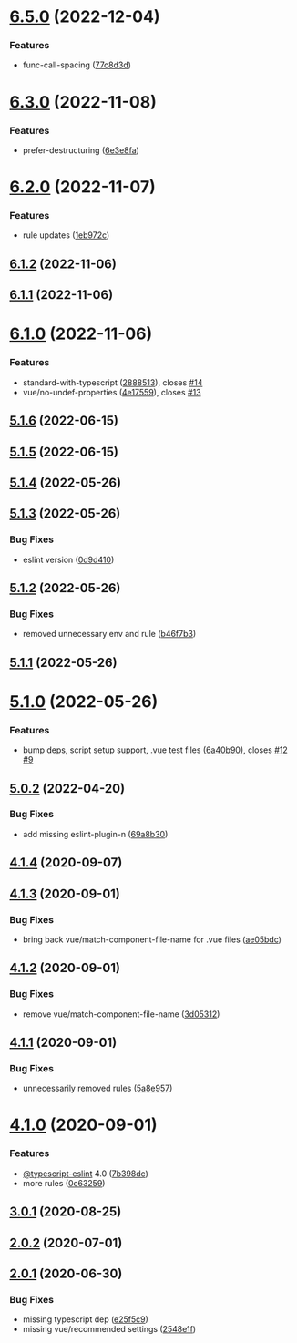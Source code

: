 # [6.5.0](https://github.com/jacekkarczmarczyk/eslint-config-jkarczm/compare/v6.4.0...v6.5.0) (2022-12-04)


### Features

* func-call-spacing ([77c8d3d](https://github.com/jacekkarczmarczyk/eslint-config-jkarczm/commit/77c8d3de721cc819412f5c0ab01f500e32fa6757))



# [6.3.0](https://github.com/jacekkarczmarczyk/eslint-config-jkarczm/compare/v6.2.0...v6.3.0) (2022-11-08)


### Features

* prefer-destructuring ([6e3e8fa](https://github.com/jacekkarczmarczyk/eslint-config-jkarczm/commit/6e3e8fa9f8316eac18ba7543e26ba6fd0a89530a))



# [6.2.0](https://github.com/jacekkarczmarczyk/eslint-config-jkarczm/compare/v6.1.2...v6.2.0) (2022-11-07)


### Features

* rule updates ([1eb972c](https://github.com/jacekkarczmarczyk/eslint-config-jkarczm/commit/1eb972c8cd15a8eba6df078c8a436fc2ded397d7))



## [6.1.2](https://github.com/jacekkarczmarczyk/eslint-config-jkarczm/compare/v6.1.1...v6.1.2) (2022-11-06)



## [6.1.1](https://github.com/jacekkarczmarczyk/eslint-config-jkarczm/compare/v6.1.0...v6.1.1) (2022-11-06)



# [6.1.0](https://github.com/jacekkarczmarczyk/eslint-config-jkarczm/compare/v6.0.0...v6.1.0) (2022-11-06)


### Features

* standard-with-typescript ([2888513](https://github.com/jacekkarczmarczyk/eslint-config-jkarczm/commit/2888513db01b6633beaf67259cc25f62b81517e5)), closes [#14](https://github.com/jacekkarczmarczyk/eslint-config-jkarczm/issues/14)
* vue/no-undef-properties ([4e17559](https://github.com/jacekkarczmarczyk/eslint-config-jkarczm/commit/4e17559338232722ece1c7cd0d1acba6e47c1f41)), closes [#13](https://github.com/jacekkarczmarczyk/eslint-config-jkarczm/issues/13)



## [5.1.6](https://github.com/jacekkarczmarczyk/eslint-config-jkarczm/compare/v5.1.5...v5.1.6) (2022-06-15)



## [5.1.5](https://github.com/jacekkarczmarczyk/eslint-config-jkarczm/compare/v5.1.4...v5.1.5) (2022-06-15)



## [5.1.4](https://github.com/jacekkarczmarczyk/eslint-config-jkarczm/compare/v5.1.3...v5.1.4) (2022-05-26)



## [5.1.3](https://github.com/jacekkarczmarczyk/eslint-config-jkarczm/compare/v5.1.2...v5.1.3) (2022-05-26)


### Bug Fixes

* eslint version ([0d9d410](https://github.com/jacekkarczmarczyk/eslint-config-jkarczm/commit/0d9d4103be654cebc96b7317efcf9d23872c6da4))



## [5.1.2](https://github.com/jacekkarczmarczyk/eslint-config-jkarczm/compare/v5.1.1...v5.1.2) (2022-05-26)


### Bug Fixes

* removed unnecessary env and rule ([b46f7b3](https://github.com/jacekkarczmarczyk/eslint-config-jkarczm/commit/b46f7b37bac1757b207b057fc4783e1c4f8a92f9))



## [5.1.1](https://github.com/jacekkarczmarczyk/eslint-config-jkarczm/compare/v5.1.0...v5.1.1) (2022-05-26)



# [5.1.0](https://github.com/jacekkarczmarczyk/eslint-config-jkarczm/compare/v5.0.2...v5.1.0) (2022-05-26)


### Features

* bump deps, script setup support, .vue test files ([6a40b90](https://github.com/jacekkarczmarczyk/eslint-config-jkarczm/commit/6a40b9056cc2d3614defa676514ee3b3d86ee9bf)), closes [#12](https://github.com/jacekkarczmarczyk/eslint-config-jkarczm/issues/12) [#9](https://github.com/jacekkarczmarczyk/eslint-config-jkarczm/issues/9)



## [5.0.2](https://github.com/jacekkarczmarczyk/eslint-config-jkarczm/compare/v5.0.1...v5.0.2) (2022-04-20)


### Bug Fixes

* add missing eslint-plugin-n ([69a8b30](https://github.com/jacekkarczmarczyk/eslint-config-jkarczm/commit/69a8b3027587ec2815310a954983cd33c22964fa))



## [4.1.4](https://github.com/jacekkarczmarczyk/eslint-config-jkarczm/compare/v4.1.3...v4.1.4) (2020-09-07)



## [4.1.3](https://github.com/jacekkarczmarczyk/eslint-config-jkarczm/compare/v4.1.2...v4.1.3) (2020-09-01)


### Bug Fixes

* bring back vue/match-component-file-name for .vue files ([ae05bdc](https://github.com/jacekkarczmarczyk/eslint-config-jkarczm/commit/ae05bdcefc578d51b3677c0e1be1ddbdf4e1651e))



## [4.1.2](https://github.com/jacekkarczmarczyk/eslint-config-jkarczm/compare/v4.1.1...v4.1.2) (2020-09-01)


### Bug Fixes

* remove vue/match-component-file-name ([3d05312](https://github.com/jacekkarczmarczyk/eslint-config-jkarczm/commit/3d053129a7849a4d06c677be7958f40519459a72))



## [4.1.1](https://github.com/jacekkarczmarczyk/eslint-config-jkarczm/compare/v4.1.0...v4.1.1) (2020-09-01)


### Bug Fixes

* unnecessarily removed rules ([5a8e957](https://github.com/jacekkarczmarczyk/eslint-config-jkarczm/commit/5a8e957ca8db102455d9c4b9f9d735e653052ae6))



# [4.1.0](https://github.com/jacekkarczmarczyk/eslint-config-jkarczm/compare/v3.0.1...v4.1.0) (2020-09-01)


### Features

* [@typescript-eslint](https://github.com/typescript-eslint) 4.0 ([7b398dc](https://github.com/jacekkarczmarczyk/eslint-config-jkarczm/commit/7b398dc9510bb24c4830956cdb68f6edba04d95b))
* more rules ([0c63259](https://github.com/jacekkarczmarczyk/eslint-config-jkarczm/commit/0c63259e17d5bca6ed08a74e65626f26c1b7d480))



## [3.0.1](https://github.com/jacekkarczmarczyk/eslint-config-jkarczm/compare/v2.0.2...v3.0.1) (2020-08-25)



## [2.0.2](https://github.com/jacekkarczmarczyk/eslint-config-jkarczm/compare/v2.0.1...v2.0.2) (2020-07-01)



## [2.0.1](https://github.com/jacekkarczmarczyk/eslint-config-jkarczm/compare/v2.0.0...v2.0.1) (2020-06-30)


### Bug Fixes

* missing typescript dep ([e25f5c9](https://github.com/jacekkarczmarczyk/eslint-config-jkarczm/commit/e25f5c963b1a042e8d09f19d3b1bf14b94148a42))
* missing vue/recommended settings ([2548e1f](https://github.com/jacekkarczmarczyk/eslint-config-jkarczm/commit/2548e1fa02a22a53b6f08e90792db5711447feb7))



